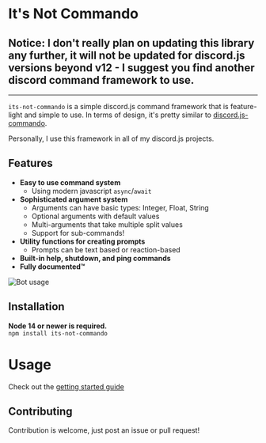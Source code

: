 # It's Not Commando

## **Notice:** I don't really plan on updating this library any further, it will not be updated for discord.js versions beyond v12 - I suggest you find another discord command framework to use.

<hr/>

`its-not-commando` is a simple discord.js command framework that is feature-light and
simple to use. In terms of design, it's pretty similar to [discord.js-commando][commando].

Personally, I use this framework in all of my discord.js projects.

## Features

- **Easy to use command system**
  - Using modern javascript `async`/`await`
- **Sophisticated argument system**
  - Arguments can have basic types: Integer, Float, String
  - Optional arguments with default values
  - Multi-arguments that take multiple split values
  - Support for sub-commands!
- **Utility functions for creating prompts**
  - Prompts can be text based or reaction-based
- **Built-in help, shutdown, and ping commands**
- **Fully documented™**

![Bot usage](./docs/img1.png)

## Installation

**Node 14 or newer is required.**  
`npm install its-not-commando`

# Usage

Check out the [getting started guide][gettingstarted]

## Contributing

Contribution is welcome, just post an issue or pull request!

[commando]: https://github.com/discordjs/Commando
[discordjs]: https://github.com/discordjs/discord.js
[gettingstarted]: https://github.com/thesilican/its-not-commando/blob/master/docs/GettingStarted.md
